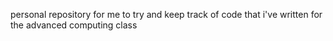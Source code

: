 personal repository for me to try and keep track of code that i've written for the advanced computing class
